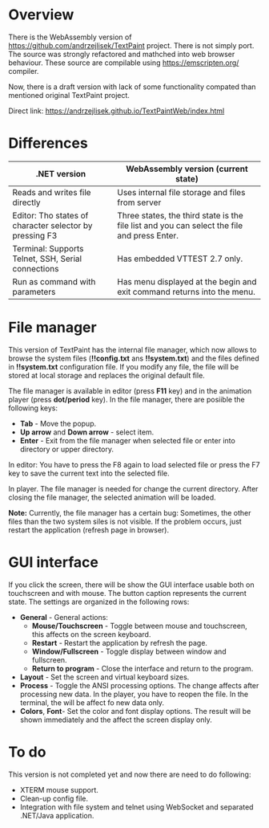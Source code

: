 # Overview

There is the WebAssembly version of [https://github\.com/andrzejlisek/TextPaint](https://github.com/andrzejlisek/TextPaint "https://github.com/andrzejlisek/TextPaint") project\. There is not simply port\. The source was strongly refactored and mathched into web browser behaviour\. These source are compilable using [https://emscripten\.org/](https://emscripten.org/ "https://emscripten.org/") compiler\.

Now, there is a draft version with lack of some functionality compated than mentioned original TextPaint project\.

Direct link: [https://andrzejlisek\.github\.io/TextPaintWeb/index\.html](https://andrzejlisek.github.io/TextPaintWeb/index.html "https://andrzejlisek.github.io/TextPaintWeb/index.html") 

# Differences

| \.NET version | WebAssembly version \(current state\) |
| --- | --- |
| Reads and writes file directly | Uses internal file storage and files from server |
| Editor: Tho states of character selector by pressing F3 | Three states, the third state is the file list and you can select the file and press Enter\. |
| Terminal: Supports Telnet, SSH, Serial connections | Has embedded VTTEST 2\.7 only\. |
| Run as command with parameters | Has menu displayed at the begin and exit command returns into the menu\. |

# File manager

This version of TextPaint has the internal file manager, which now allows to browse the system files \(**\!\!config\.txt** ans **\!\!system\.txt**\) and the files defined in **\!\!system\.txt** configuration file\. If you modify any file, the file will be stored at local storage and replaces the original default file\.

The file manager is available in editor \(press **F11** key\) and in the animation player \(press **dot/period** key\)\. In the file manager, there are posiible the following keys:


* **Tab** \- Move the popup\.
* **Up arrow** and **Down arrow** \- select item\.
* **Enter** \- Exit from the file manager when selected file or enter into directory or upper directory\.

In editor: You have to press the F8 again to load selected file or press the F7 key to save the current text into the selected file\.

In player\. The file manager is needed for change the current directory\. After closing the file manager, the selected animation will be loaded\.

**Note:** Currently, the file manager has a certain bug: Sometimes, the other files than the two system siles is not visible\. If the problem occurs, just restart the application \(refresh page in browser\)\.

# GUI interface

If you click the screen, there will be show the GUI interface usable both on touchscreen and with mouse\. The button caption represents the current state\. The settings are organized in the following rows:


* **General** \- General actions:
  * **Mouse/Touchscreen** \- Toggle between mouse and touchscreen, this affects on the screen keyboard\.
  * **Restart** \- Restart the application by refresh the page\.
  * **Window/Fullscreen** \- Toggle display between window and fullscreen\.
  * **Return to program** \- Close the interface and return to the program\.
* **Layout** \- Set the screen and virtual keyboard sizes\.
* **Process** \- Toggle the ANSI processing options\. The change affects after processing new data\. In the player, you have to reopen the file\. In the terminal, the will be affect fo new data only\.
* **Colors**, **Font**\- Set the color and font display options\. The result will be shown immediately and the affect the screen display only\.

# To do

This version is not completed yet and now there are need to do following:


* XTERM mouse support\.
* Clean\-up config file\.
* Integration with file system and telnet using WebSocket and separated \.NET/Java application\.




